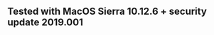 Tested with MacOS Sierra 10.12.6 + security update 2019.001
-----------------------------------------------------------

